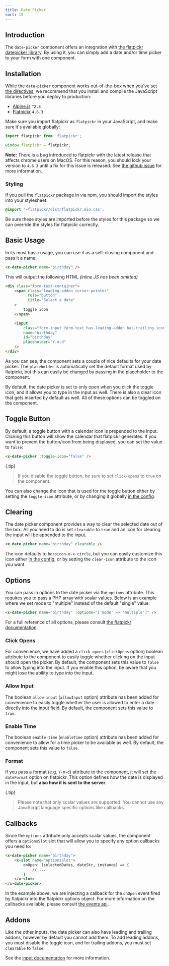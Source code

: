 ```yaml
---
title: Date Picker
sort: 15
---
```


## Introduction

The `date-picker` component offers an integration with [the flatpickr datepicker library](https://flatpickr.js.org/).
By using it, you can simply add a date and/or time picker to your form with one component.

## Installation

While the `date-picker` component works out-of-the-box when you've [set the directives](/docs/laravel-form-components/v3/installation#directives),
we recommend that you install and compile the JavaScript libraries before you deploy to production:

- [Alpine.js](https://github.com/alpinejs/alpine) `^2.8`
- [Flatpickr](https://flatpickr.js.org/) `4.6.3`

Make sure you import flatpickr as `flatpickr` in your JavaScript, and make sure it's available globally:

```js
import flatpickr from 'flatpickr';

window.flatpickr = flatpickr;
```

**Note:** There is a bug introduced to flatpickr with the latest release that affects chrome users on MacOS. For this reason,
you should lock your version to `4.6.3` until a fix for this issue is released. See [the github issue](https://github.com/flatpickr/flatpickr/issues/2249) for more information.

### Styling

If you pull the `flatpickr` package in via npm, you should import the styles into your stylesheet:

```css
@import '~flatpickr/dist/flatpickr.min.css';
```

Be sure these styles are imported before the styles for this package so we can override the styles for flatpickr correctly.

## Basic Usage

In its most basic usage, you can use it as a self-closing component and pass it a name:

```html
<x-date-picker name="birthday" />
```

This will output the following HTML *(inline JS has been omitted)*
```html
<div class="form-text-container">
    <span class="leading-addon cursor-pointer"
          role="button"
          title="Select a date"
    >
        toggle icon    
    </span>

    <input
        class="form-input form-text has-leading-addon has-trailing-icon"
        name="birthday"
        id="birthday"
        placeholder="Y-m-d"
    />
</div>
```

As you can see, the component sets a couple of nice defaults for your date picker.
The `placeholder` is automatically set the default format used by flatpickr, but this
can easily be changed by passing in the placeholder to the component.

By default, the date picker is set to only open when you click the toggle icon, and it allows
you to type in the input as well. There is also a clear icon that gets inserted by default as well.
All of these options can be toggled on the component.

## Toggle Button

By default, a toggle button with a calendar icon is prepended to the input. Clicking this button will show the calendar
that flatpickr generates. If you want to prevent the button/icon from being displayed, you can set the value to `false`:

```html
<x-date-picker :toggle-icon="false" />
```

{.tip}
> If you disable the toggle button, be sure to set `click-opens` to `true` on the component.

You can also change the icon that is used for the toggle button either by setting the `toggle-icon` attribute, or by changing
it globally [in the config](https://github.com/rawilk/laravel-form-components/blob/master/config/form-components.php#L103).

## Clearing

The date picker component provides a way to clear the selected date out of the box. All you need to do is set `clearable`
to `true` and an icon for clearing the input will be appended to the input.

```html
<x-date-picker name="birthday" clearable />
```

The icon defaults to `heroicon-o-x-circle`, but you can easily customize this icon either [in the config](https://github.com/rawilk/laravel-form-components/blob/master/config/form-components.php#L109), or by setting the `clear-icon` attribute to the icon you want.

## Options

You can pass in options to the date picker via the `options` attribute. This requires you to pass a PHP
array with scalar values. Below is an example where we set mode to "multiple" instead of the default "single" value:

```html
<x-date-picker name="birthday" :options="['mode' => 'multiple']" />
```

For a full reference of all options, please consult [the flatpickr documentation](https://flatpickr.js.org/options/).

### Click Opens

For convenience, we have added a `click-opens` (`clickOpens` option) boolean attribute to the component to easily toggle whether clicking on
the input should open the picker. By default, the component sets this value to `false` to allow typing into the input.
If you enable this option, be aware that you might lose the ability to type into the input.

### Allow Input

The boolean `allow-input` (`allowInput` option) attribute has been added for convenience to easily toggle whether
the user is allowed to enter a date directly into the input field. By default, the component sets this value to `true`.

### Enable Time

The boolean `enable-time` (`enableTime` option) attribute has been added for convenience to allow for a time picker
to be available as well. By default, the component sets this value to `false`.

### Format

If you pass a format (e.g. `Y-m-d`) attribute to the component, it will set the `dateFormat` option on flatpickr. This option
defines how the date is displayed in the input, but **also how it is sent to the server**.

{.tip}
> Please note that only scalar values are supported. You cannot use any JavaScript language specific options
> like callbacks.

## Callbacks

Since the `options` attribute only accepts scalar values, the component offers a `optionsSlot` slot that will allow you to
specify any option callbacks you need to:

```html
<x-date-picker name="birthday">
    <x-slot name="optionsSlot">
        onOpen: (selectedDates, dateStr, instance) => {
            // ...
        }
    </x-slot>
</x-date-picker>
```

In the example above, we are injecting a callback for the `onOpen` event fired by flatpickr into the flatpickr options object.
For more information on the callbacks available, please consult [the events api](https://flatpickr.js.org/events/).

## Addons

Like the other inputs, the date picker can also have leading and trailing addons, however by default you cannot add them.
To add leading addons, you must disable the toggle icon, and for trailing addons, you must set `clearable` to `false`.

See the [input documentation](/docs/laravel-form-components/v3/components/input#addons) for more information.
